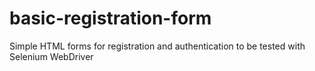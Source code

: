 # basic-registration-form
 Simple HTML forms for registration and authentication to be tested with Selenium WebDriver
